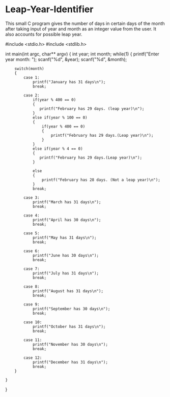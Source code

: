 # Leap-Year-Identifier
This small C program gives the number of days in certain days of the month after taking input of year and month as an integer value from the user. It also accounts for possible leap year.

#include <stdio.h>
#include <stdlib.h>

int main(int argc, char** argv) {
    int year;
    int month; 
    while(1)
    {
        printf("Enter year month: ");
        scanf("%d", &year);
        scanf("%d", &month);
        
        switch(month)
        {
            case 1:
                printf("January has 31 days\n");
                break;
                
            case 2:
                if(year % 400 == 0)
                {
                   printf("February has 29 days. (leap year)\n"); 
                }
                else if(year % 100 == 0)
                {
                    if(year % 400 == 0)
                    {
                        printf("February has 29 days.(Leap year)\n");
                    }
                }
                else if(year % 4 == 0)
                {
                   printf("February has 29 days.(Leap year)\n");
                }
                
                else
                {
                    printf("February has 28 days. (Not a leap year)\n");
                }    
                break;
                
            case 3:
                printf("March has 31 days\n");
                break;
                
            case 4:
                printf("April has 30 days\n");
                break;    
                
            case 5:
                printf("May has 31 days\n");
                break;
                
            case 6:
                printf("June has 30 days\n");
                break;
                
            case 7:
                printf("July has 31 days\n");
                break;
                
            case 8:
                printf("August has 31 days\n");
                break;  
                
            case 9:
                printf("September has 30 days\n");
                break;
                
            case 10:
                printf("October has 31 days\n");
                break;
                
            case 11:
                printf("November has 30 days\n");
                break;
                
            case 12:
                printf("December has 31 days\n");
                break;        
        }
        
    }
     
}


